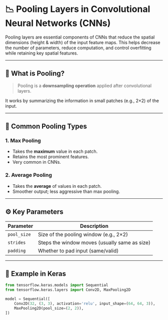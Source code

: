 # 📉 Pooling Layers in Convolutional Neural Networks (CNNs)

Pooling layers are essential components of CNNs that reduce the spatial dimensions (height & width) of the input feature maps. This helps decrease the number of parameters, reduce computation, and control overfitting while retaining key spatial features.

---

## 🧠 What is Pooling?

> Pooling is a **downsampling operation** applied after convolutional layers.

It works by summarizing the information in small patches (e.g., 2×2) of the input.

---

## 🧪 Common Pooling Types

### 1. **Max Pooling**
- Takes the **maximum** value in each patch.
- Retains the most prominent features.
- Very common in CNNs.

### 2. **Average Pooling**
- Takes the **average** of values in each patch.
- Smoother output; less aggressive than max pooling.


---

## ⚙️ Key Parameters

| Parameter     | Description                                 |
|---------------|---------------------------------------------|
| `pool_size`   | Size of the pooling window (e.g., 2×2)       |
| `strides`     | Steps the window moves (usually same as size)|
| `padding`     | Whether to pad input (same/valid)            |

---

## 🔧 Example in Keras

```python
from tensorflow.keras.models import Sequential
from tensorflow.keras.layers import Conv2D, MaxPooling2D

model = Sequential([
    Conv2D(32, (3, 3), activation='relu', input_shape=(64, 64, 3)),
    MaxPooling2D(pool_size=(2, 2)),
])


